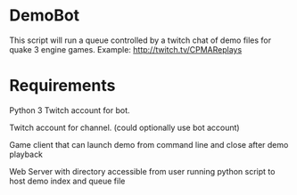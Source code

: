 # DemoBot

This script will run a queue controlled by a twitch chat of demo files for quake 3 engine games.
Example: http://twitch.tv/CPMAReplays

# Requirements

Python 3
Twitch account for bot.

Twitch account for channel. (could optionally use bot account)

Game client that can launch demo from command line and close after demo playback

Web Server with directory accessible from user running python script to host demo index and queue file
